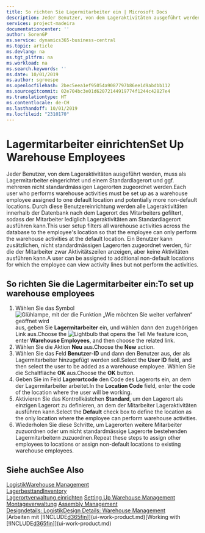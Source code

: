 ```yaml
---
title: So richten Sie Lagermitarbeiter ein | Microsoft Docs
description: Jeder Benutzer, von dem Lageraktivitäten ausgeführt werden, muss als Lagermitarbeiter eingerichtet und einem Standardlagerort und ggf. mehreren nicht standardmässigen Lagerorten zugeordnet werden.
services: project-madeira
documentationcenter: ''
author: SorenGP
ms.service: dynamics365-business-central
ms.topic: article
ms.devlang: na
ms.tgt_pltfrm: na
ms.workload: na
ms.search.keywords: ''
ms.date: 10/01/2019
ms.author: sgroespe
ms.openlocfilehash: 2bec5eea1ef95054a9087797b86ee1d9abdbb112
ms.sourcegitcommit: 02e704bc3e01d62072144919774f1244c42827e4
ms.translationtype: HT
ms.contentlocale: de-CH
ms.lasthandoff: 10/01/2019
ms.locfileid: "2310170"
---
```

# <a name="set-up-warehouse-employees"></a><span data-ttu-id="b264d-103">Lagermitarbeiter einrichten</span><span class="sxs-lookup"><span data-stu-id="b264d-103">Set Up Warehouse Employees</span></span>
<span data-ttu-id="b264d-104">Jeder Benutzer, von dem Lageraktivitäten ausgeführt werden, muss als Lagermitarbeiter eingerichtet und einem Standardlagerort und ggf. mehreren nicht standardmässigen Lagerorten zugeordnet werden.</span><span class="sxs-lookup"><span data-stu-id="b264d-104">Each user who performs warehouse activities must be set up as a warehouse employee assigned to one default location and potentially more non-default locations.</span></span> <span data-ttu-id="b264d-105">Durch diese Benutzereinrichtung werden alle Lageraktivitäten innerhalb der Datenbank nach dem Lagerort des Mitarbeiters gefiltert, sodass der Mitarbeiter lediglich Lageraktivitäten am Standardlagerort ausführen kann.</span><span class="sxs-lookup"><span data-stu-id="b264d-105">This user setup filters all warehouse activities across the database to the employee's location so that the employee can only perform the warehouse activities at the default location.</span></span> <span data-ttu-id="b264d-106">Ein Benutzer kann zusätzlichen, nicht standardmässigen Lagerorten zugeordnet werden, für die der Mitarbeiter zwar Aktivitätszeilen anzeigen, aber keine Aktivitäten ausführen kann.</span><span class="sxs-lookup"><span data-stu-id="b264d-106">A user can be assigned to additional non-default locations for which the employee can view activity lines but not perform the activities.</span></span>

## <a name="to-set-up-warehouse-employees"></a><span data-ttu-id="b264d-107">So richten Sie die Lagermitarbeiter ein:</span><span class="sxs-lookup"><span data-stu-id="b264d-107">To set up warehouse employees</span></span>  
1.  <span data-ttu-id="b264d-108">Wählen Sie das Symbol ![Glühlampe, mit der die Funktion „Wie möchten Sie weiter verfahren“ geöffnet wird](media/ui-search/search_small.png "Wie möchten Sie weiter verfahren?") aus, geben Sie **Lagermitarbeiter** ein, und wählen dann den zugehörigen Link aus.</span><span class="sxs-lookup"><span data-stu-id="b264d-108">Choose the ![Lightbulb that opens the Tell Me feature](media/ui-search/search_small.png "Tell me what you want to do") icon, enter **Warehouse Employees**, and then choose the related link.</span></span>  
2. <span data-ttu-id="b264d-109">Wählen Sie die Aktion **Neu** aus.</span><span class="sxs-lookup"><span data-stu-id="b264d-109">Choose the **New** action.</span></span>  
3. <span data-ttu-id="b264d-110">Wählen Sie das Feld **Benutzer-ID** und dann den Benutzer aus, der als Lagermitarbeiter hinzugefügt werden soll.</span><span class="sxs-lookup"><span data-stu-id="b264d-110">Select the **User ID** field, and then select the user to be added as a warehouse employee.</span></span> <span data-ttu-id="b264d-111">Wählen Sie die Schaltfläche **OK** aus.</span><span class="sxs-lookup"><span data-stu-id="b264d-111">Choose the **OK** button.</span></span>  
6.  <span data-ttu-id="b264d-112">Geben Sie im Feld **Lagerortcode** den Code des Lagerorts ein, an dem der Lagermitarbeiter arbeitet.</span><span class="sxs-lookup"><span data-stu-id="b264d-112">In the **Location Code** field, enter the code of the location where the user will be working.</span></span>  
7.  <span data-ttu-id="b264d-113">Aktivieren Sie das Kontrollkästchen **Standard**, um den Lagerort als einzigen Lagerort zu definieren, an dem der Mitarbeiter Lageraktivitäten ausführen kann.</span><span class="sxs-lookup"><span data-stu-id="b264d-113">Select the **Default** check box to define the location as the only location where the employee can perform warehouse activities.</span></span>  
8.  <span data-ttu-id="b264d-114">Wiederholen Sie diese Schritte, um Lagerorten weitere Mitarbeiter zuzuordnen oder um nicht standardmässige Lagerorte bestehenden Lagermitarbeitern zuzuordnen.</span><span class="sxs-lookup"><span data-stu-id="b264d-114">Repeat these steps to assign other employees to locations or assign non-default locations to existing warehouse employees.</span></span>  

## <a name="see-also"></a><span data-ttu-id="b264d-115">Siehe auch</span><span class="sxs-lookup"><span data-stu-id="b264d-115">See Also</span></span>  
[<span data-ttu-id="b264d-116">Logistik</span><span class="sxs-lookup"><span data-stu-id="b264d-116">Warehouse Management</span></span>](warehouse-manage-warehouse.md)  
[<span data-ttu-id="b264d-117">Lagerbesttand</span><span class="sxs-lookup"><span data-stu-id="b264d-117">Inventory</span></span>](inventory-manage-inventory.md)  
<span data-ttu-id="b264d-118">[Lagerortverwaltung einrichten](warehouse-setup-warehouse.md)   </span><span class="sxs-lookup"><span data-stu-id="b264d-118">[Setting Up Warehouse Management](warehouse-setup-warehouse.md)   </span></span>  
<span data-ttu-id="b264d-119">[Montageverwaltung](assembly-assemble-items.md)  </span><span class="sxs-lookup"><span data-stu-id="b264d-119">[Assembly Management](assembly-assemble-items.md)  </span></span>  
[<span data-ttu-id="b264d-120">Designdetails: Logistik</span><span class="sxs-lookup"><span data-stu-id="b264d-120">Design Details: Warehouse Management</span></span>](design-details-warehouse-management.md)  
<span data-ttu-id="b264d-121">[Arbeiten mit [!INCLUDE[d365fin](includes/d365fin_md.md)]](ui-work-product.md)</span><span class="sxs-lookup"><span data-stu-id="b264d-121">[Working with [!INCLUDE[d365fin](includes/d365fin_md.md)]](ui-work-product.md)</span></span>  
